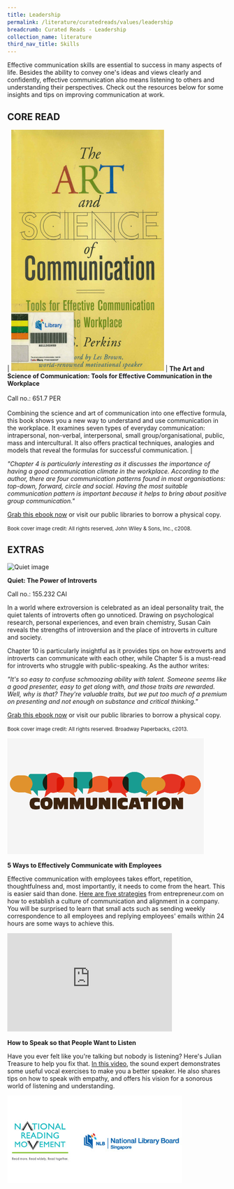 ```yaml
---
title: Leadership
permalink: /literature/curatedreads/values/leadership
breadcrumb: Curated Reads - Leadership
collection_name: literature
third_nav_title: Skills
---
```


Effective communication skills are essential to success in many aspects of life. Besides the ability to convey one's ideas and views clearly and confidently, effective communication also means listening to others and understanding their perspectives. Check out the resources below for some insights and tips on improving communication at work.

## **CORE READ**

| ![Art and science of communication image](/images/literature/curatedreads/skills/Art-and-Science-Communication-350X552.jpg) | **The Art and Science of Communication: Tools for Effective Communication in the Workplace** <br><br> Call no.: 651.7 PER <br><br> Combining the science and art of communication into one effective formula, this book shows you a new way to understand and use communication in the workplace. It examines seven types of everyday communication: intrapersonal, non-verbal, interpersonal, small group/organisational, public, mass and intercultural. It also offers practical techniques, analogies and models that reveal the formulas for successful communication. | 

_"Chapter 4 is particularly interesting as it discusses the importance of having a good communication climate in the workplace. According to the author, there are four communication patterns found in most organisations: top-down, forward, circle and social. Having the most suitable communication pattern is important because it helps to bring about positive group communication."_

[Grab this ebook now](https://eresources.nlb.gov.sg/eReads/cms/details?uuid=450c0763-fef7-4199-8ea7-7b9a376455a5) or visit our public libraries to borrow a physical copy.

<small>Book cover image credit: All rights reserved, John Wiley & Sons, Inc., c2008.</small>

## **EXTRAS**

![Quiet image](/images/lierature/curatedreads/skills/149db41f-0319-4734-ba0f-ff8ae1b19351.jpg)

**Quiet: The Power of Introverts**

Call no.: 155.232 CAI

In a world where extroversion is celebrated as an ideal personality trait, the quiet talents of introverts often go unnoticed. Drawing on psychological research, personal experiences, and even brain chemistry, Susan Cain reveals the strengths of introversion and the place of introverts in culture and society.

Chapter 10 is particularly insightful as it provides tips on how extroverts and introverts can communicate with each other, while Chapter 5 is a must-read for introverts who struggle with public-speaking. As the author writes:

_"It's so easy to confuse schmoozing ability with talent. Someone seems like a good presenter, easy to get along with, and those traits are rewarded. Well, why is that? They're valuable traits, but we put too much of a premium on presenting and not enough on substance and critical thinking."_

[Grab this ebook now](https://eresources.nlb.gov.sg/eReads/cms/details?uuid=149db41f-0319-4734-ba0f-ff8ae1b19351) or visit our public libraries to borrow a physical copy.

<small>Book cover image credit: All rights reserved. Broadway Paperbacks, c2013.</small>

![Communication image](/images/literature/curatedreads/skills/Communication-extra-read-450X265.jpg)

**5 Ways to Effectively Communicate with Employees**

Effective communication with employees takes effort, repetition, thoughtfulness and, most importantly, it needs to come from the heart. This is easier said than done. [Here are five strategies](https://www.entrepreneur.com/article/248757) from entrepreneur.com on how to establish a culture of communication and alignment in a company. You will be surprised to learn that small acts such as sending weekly correspondence to all employees and replying employees' emails within 24 hours are some ways to achieve this. 

<iframe width="377" height="225" src="https://www.youtube.com/embed/eIho2S0ZahI" frameborder="0" allow="accelerometer; autoplay; clipboard-write; encrypted-media; gyroscope; picture-in-picture" allowfullscreen></iframe>

**How to Speak so that People Want to Listen**

Have you ever felt like you're talking but nobody is listening? Here's Julian Treasure to help you fix that. [In this video](https://www.youtube.com/watch?v=eIho2S0ZahI), the sound expert demonstrates some useful vocal exercises to make you a better speaker. He also shares tips on how to speak with empathy, and offers his vision for a sonorous world of listening and understanding.

![Logos image](/images/literature/curatedreads/logos-updated.jpeg)